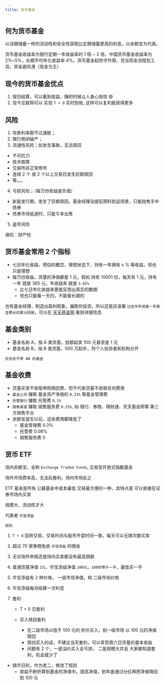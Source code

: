 ```yaml
---
title: 货币基金
---
```


## 何为货币基金

以活期储蓄一样的流动性和安全性获取比定期储蓄更高的利息。以余额宝为代表。

货币基金收益率为银行定期一年收益率的 1 倍 ~ 2 倍，中国货币基金收益率为 2%~5%，长期平均年化收益率 4%。货币基金起防守作用，充当现金流规划工具，资金避风港（现金为王）

## 现今的货币基金优点

1. 按日结算，可以看到收益，赚的时候让人身心愉悦 😄
2. 现今互联网可以 实现 `T + 0` 实时到账, 这样可以复利能获得更多

## 风险

1. 存款利率跑不过通胀；
2. 银行倒闭破产；
3. 流通性风险；如发生事故，无法赎回

- 不可抗力
- 技术故障
- 交易所非正常停市
- 连续 2 个 或 2 个以上交易日发生巨额赎回
- 等。。。

4. 亏损风险；（每万份收益是负值）

- 新股发行期，发生了巨额赎回，基金经理没提前预料到这场景，只能抛售手中债券
- 债券市场低迷时，只能亏本出售

5. 盗号风险

保险：财产险

## 货币基金常用 2 个指标

- 七日年化收益，预估的概念，理想状态下，持有一年拥有 x % 等收益，但也只是理想
- 每万份收益，货基的净值都是 1 元，假如 持有 10001 份，每天有 1 元，持有 一年 就是 365 元，年收益率 就是 `3.65%`
  - 比七日年化收益率更能反馈出真实的数据
  - 但也只能看一天的，不能看长期的

也有基金经理，制造出盈利假象，骗取你投资，所以还是应该看 `过去半年或者一年甚至更长的累计回报`，可以在 [天天基金网](https://fund.eastmoney.com/) 看到详细信息

## 基金类别

- 基金名称 A，指 A 类货基，低额起卖 100 元甚至是 1 元
- 基金名称 B，指 B 类货基，500 万起步，将个人投资者和机构分开

`优先买不带 AB 的基金`

## 基金收费

- 货基买卖不收取申购赎回费，但不代表货基不收取任何费用
- `基金公司` 赚取 基金资产净值的 `0.33%` 等基金管理费
- `托管银行` 赚取 托管费 `0.1%`
- `销售渠道` 赚取 销售服务费 `0.25%`, 如 银行、券商、理财通、天天基金网等 第三方销售平台
- 余额宝诞生以后，这些费用都降低了
  - 基金管理费 0.3%
  - 托管费 0.08%
  - 销售服务费 0

## 货币 ETF

场内余额宝，全称 `Exchange Traded Funds`, 交易型开放式指数基金

场外市场费率高，无法玩套利，场内市场反之

ETF 基金是所有 公募基金中成本最低 交易最方便的一种，其特点是 可以直接在证券市场内买卖

规模大，流动性才大

代表者 `华宝添益`

`规则`

1. `T + 0` 回转交易，交易时间与股市开盘时间一致，每天可以无限次数买卖
2. 超过 70 家券商免收 `华宝添益` 的佣金
3. 无论场外申赎还是场内买卖都没有最高限额
4. 普通货基净值 `1元`，华宝添益净值 `100元`，`100份等于一手`，最低买一手
5. 华宝添益有 2 种价格， 一级市场净值，和 二级市场价格
6. 华宝添益每月结算一次利息
7. 套利

   - T + 0 日套利
   - 买入赎回套利

     - 在二级市场以低于 100 元的 折价买入，到一级市场 以 100 元的净值 赎回
     - 周四买入的话，不建议当天套利，可以享受周六日货基的基本收益
     - 问题有 2 个，一是溢价买入会亏损， 二是规模大并且 大家都知道套利，机会就少了

- 银华日利，作为老二，修改了规则
  - 收益不断折算到基金的净值中。提高净值，到年底通过分红再把净值降回到 100 元
